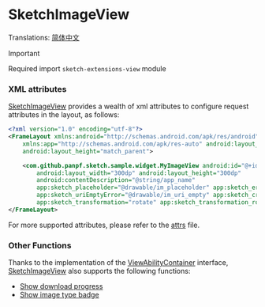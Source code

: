 # SketchImageView

Translations: [简体中文](sketch_image_view_zh.md)

> [!IMPORTANT]
> Required import `sketch-extensions-view` module

### XML attributes

[SketchImageView] provides a wealth of xml attributes to configure request attributes in the layout,
as follows:

```xml
<?xml version="1.0" encoding="utf-8"?>
<FrameLayout xmlns:android="http://schemas.android.com/apk/res/android"
    xmlns:app="http://schemas.android.com/apk/res-auto" android:layout_width="match_parent"
    android:layout_height="match_parent">

    <com.github.panpf.sketch.sample.widget.MyImageView android:id="@+id/testFragmentImageView"
        android:layout_width="300dp" android:layout_height="300dp"
        android:contentDescription="@string/app_name"
        app:sketch_placeholder="@drawable/im_placeholder" app:sketch_error="@drawable/im_error"
        app:sketch_uriEmptyError="@drawable/im_uri_empty" app:sketch_crossfade="true"
        app:sketch_transformation="rotate" app:sketch_transformation_rotate_degrees="55" />
</FrameLayout>
```

For more supported attributes, please refer to the [attrs][attrs] file.

### Other Functions

Thanks to the implementation of the [ViewAbilityContainer] interface, [SketchImageView] also
supports the following functions:

* [Show download progress][show_download_progress]
* [Show image type badge][show_image_type]

[SketchImageView]: ../../sketch-extensions-view-core/src/main/kotlin/com/github/panpf/sketch/SketchImageView.kt

[ViewAbilityContainer]: ../../sketch-viewability/src/main/kotlin/com/github/panpf/sketch/viewability/ViewAbilityContainer.kt

[attrs]: ../../sketch-extensions-view-core/src/main/res/values/attrs.xml

[show_download_progress]: download_progress_indicator.md

[show_image_type]: mime_type_logo.md